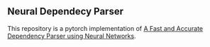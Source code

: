 ## Neural Dependecy Parser

This repository is a pytorch implementation of [A Fast and Accurate Dependency Parser using Neural Networks](https://cs.stanford.edu/~danqi/papers/emnlp2014.pdf).

